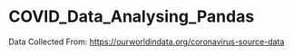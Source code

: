 # COVID_Data_Analysing_Pandas
Data Collected From: https://ourworldindata.org/coronavirus-source-data
